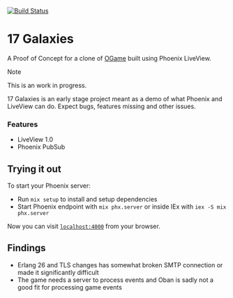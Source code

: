 [![Build Status](https://github.com/goncalotomas/17galaxies/workflows/CI/badge.svg)](https://github.com/goncalotomas/17galaxies/actions/workflows/ci.yml)

# 17 Galaxies

A Proof of Concept for a clone of [OGame](https://lobby.ogame.gameforge.com/) built using Phoenix LiveView.

> [!NOTE]
> This is an work in progress.
>
> 17 Galaxies is an early stage project meant as a demo of what Phoenix and LiveView can do.
> Expect bugs, features missing and other issues.

### Features

- LiveView 1.0
- Phoenix PubSub

## Trying it out

To start your Phoenix server:

- Run `mix setup` to install and setup dependencies
- Start Phoenix endpoint with `mix phx.server` or inside IEx with `iex -S mix phx.server`

Now you can visit [`localhost:4000`](http://localhost:4000) from your browser.

## Findings

- Erlang 26 and TLS changes has somewhat broken SMTP connection or made it significantly difficult
- The game needs a server to process events and Oban is sadly not a good fit for processing game events

